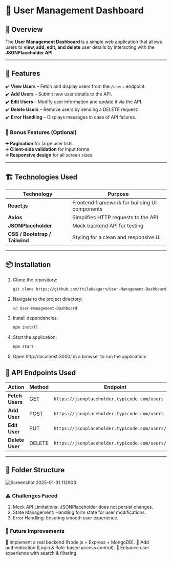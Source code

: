 # 🏢 User Management Dashboard  

## 📌 Overview  
The **User Management Dashboard** is a simple web application that allows users to **view, add, edit, and delete** user details by interacting with the **JSONPlaceholder API**.

---

## 🚀 Features  

✔️ **View Users** – Fetch and display users from the `/users` endpoint.  
✔️ **Add Users** – Submit new user details to the API.  
✔️ **Edit Users** – Modify user information and update it via the API.  
✔️ **Delete Users** – Remove users by sending a DELETE request.  
✔️ **Error Handling** – Displays messages in case of API failures.  

### 🎁 Bonus Features (Optional)  
➕ **Pagination** for large user lists.  
➕ **Client-side validation** for input forms.  
➕ **Responsive design** for all screen sizes.  

---

## 🏗️ Technologies Used  

| Technology | Purpose |
|------------|---------|
| **React.js** | Frontend framework for building UI components |
| **Axios** | Simplifies HTTP requests to the API |
| **JSONPlaceholder** | Mock backend API for testing |
| **CSS / Bootstrap / Tailwind** | Styling for a clean and responsive UI |

---

## 📦 Installation  
1. Clone the repository:  
   ```bash
   git clone https://github.com/thilaksagarn/User-Management-Dashboard.git
2. Navigate to the project directory:
    ```bash
    cd User-Management-Dashboard
3. Install dependencies:
   ```bash
   npm install
4.  Start the application:
    ```bash
    npm start
4. Open http://localhost:3000/ in a browser to run the application:


## 🔗 API Endpoints Used  

| Action       | Method | Endpoint |
|-------------|--------|------------------------------------------|
| **Fetch Users** | GET    | `https://jsonplaceholder.typicode.com/users` |
| **Add User**   | POST   | `https://jsonplaceholder.typicode.com/users` |
| **Edit User**  | PUT    | `https://jsonplaceholder.typicode.com/users/{id}` |
| **Delete User**| DELETE | `https://jsonplaceholder.typicode.com/users/{id}` |

---

## 📂 Folder Structure 
 ![Screenshot 2025-01-31 112903](https://github.com/user-attachments/assets/86624df6-f32b-496f-b42a-c8d458e820d0)


### ⚠️ Challenges Faced
  1. Mock API Limitations: JSONPlaceholder does not persist changes.
  2. State Management: Handling form state for user modifications.
  3. Error Handling: Ensuring smooth user experience.

### 🎯 Future Improvements
🔹 Implement a real backend (Node.js + Express + MongoDB).
🔹 Add authentication (Login & Role-based access control).
🔹 Enhance user experience with search & filtering.
